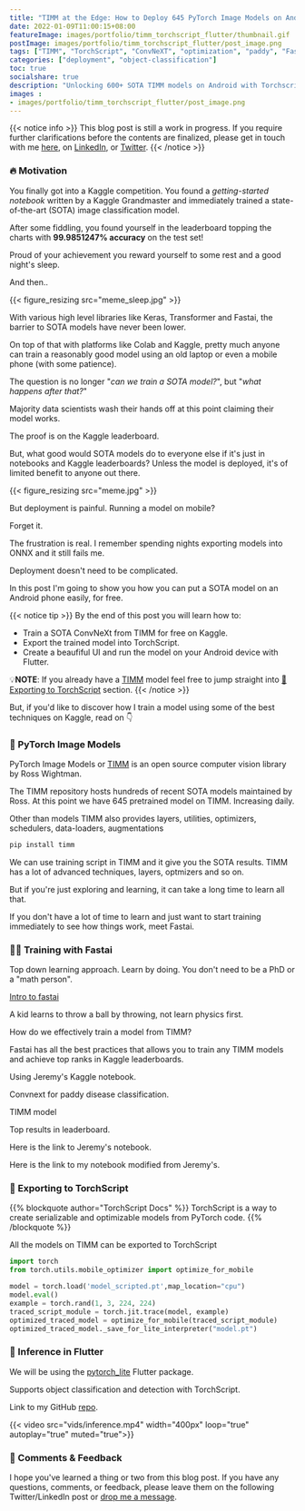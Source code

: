 ```yaml
---
title: "TIMM at the Edge: How to Deploy 645 PyTorch Image Models on Android with TorchScript and Flutter"
date: 2022-01-09T11:00:15+08:00
featureImage: images/portfolio/timm_torchscript_flutter/thumbnail.gif
postImage: images/portfolio/timm_torchscript_flutter/post_image.png
tags: ["TIMM", "TorchScript", "ConvNeXT", "optimization", "paddy", "Fastai", "Flutter", "Android"]
categories: ["deployment", "object-classification"]
toc: true
socialshare: true
description: "Unlocking 600+ SOTA TIMM models on Android with Torchscript!"
images : 
- images/portfolio/timm_torchscript_flutter/post_image.png
---
```


{{< notice info >}}
This blog post is still a work in progress. If you require further clarifications before the contents are finalized, please get in touch with me [here](https://dicksonneoh.com/contact/), on [LinkedIn](https://www.linkedin.com/in/dickson-neoh/), or [Twitter](https://twitter.com/dicksonneoh7).
{{< /notice >}}


### 🔥 Motivation
You finally got into a Kaggle competition. You found a *getting-started notebook* written by a Kaggle Grandmaster and immediately trained a state-of-the-art (SOTA) image classification model.

After some fiddling, you found yourself in the leaderboard topping the charts with **99.9851247\% accuracy** on the test set!

Proud of your achievement you reward yourself to some rest and a good night's sleep. 

And then..

{{< figure_resizing src="meme_sleep.jpg" >}}

<!-- I hope this doesn't keep you awake at night like it did for me. -->

With various high level libraries like Keras, Transformer and Fastai, the barrier to SOTA models have never been lower.

On top of that with platforms like Colab and Kaggle, pretty much anyone can train a reasonably good model using an old laptop or even a mobile phone (with some patience).

The question is no longer "*can we train a SOTA model?*", but "*what happens after that?*"

Majority data scientists wash their hands off at this point claiming their model works. 

The proof is on the Kaggle leaderboard.

But, what good would SOTA models do to everyone else if it's just in notebooks and Kaggle leaderboards?
Unless the model is deployed, it's of limited benefit to anyone out there.

{{< figure_resizing src="meme.jpg" >}}

But deployment is painful. Running a model on mobile? 

Forget it.

The frustration is real. I remember spending nights exporting models into ONNX and it still fails me.

Deployment doesn't need to be complicated.

In this post I'm going to show you how you can put a SOTA model on an Android phone easily, for free.

<!-- With [TorchScript](https://pytorch.org/docs/stable/jit.html) its possible. -->

{{< notice tip >}}
By the end of this post you will learn how to:
+ Train a SOTA ConvNeXt from TIMM for free on Kaggle.
+ Export the trained model into TorchScript.
+ Create a beaufiful UI and run the model on your Android device with Flutter.

💡**NOTE**: If you already have a [TIMM](https://github.com/rwightman/pytorch-image-models) model feel free to jump straight into [📀 Exporting to TorchScript](https://dicksonneoh.com/portfolio/timm_torchscript_flutter/#-exporting-to-torchscript) section.
{{< /notice >}}


<!-- You might wonder, do I need to learn ONNX? TensorRT? TFLite?

Maybe.

Learning each on of them takes time. Personally, I never had a very positive experience with exporting PyTorch models into ONNX.
It doesn't work every time. -->
<!-- I had to pull my hair over sleepless nights exporting to ONNX.
They are out of the PyTorch ecosystem. -->

<!-- But in this post I will show you solution that holds the best chances of working - TorchScript. -->
<!-- Integrated within the PyTorch ecosystem. -->



But, if you'd like to discover how I train a model using some of the best techniques on Kaggle, read on 👇

### 🥇 PyTorch Image Models

PyTorch Image Models or [TIMM](https://github.com/rwightman/pytorch-image-models) is an open source computer vision library by Ross Wightman.

The TIMM repository hosts hundreds of recent SOTA models maintained by Ross.
At this point we have 645 pretrained model on TIMM. Increasing daily.

Other than models TIMM also provides layers, utilities, optimizers, schedulers, data-loaders, augmentations


```bash
pip install timm
```

We can use training script in TIMM and it give you the SOTA results.
TIMM has a lot of advanced techniques, layers, optmizers and so on.

But if you're just exploring and learning, it can take a long time to learn all that. 

If you don't have a lot of time to learn and just want to start training immediately to see how things work, meet Fastai.


### 🏋️‍♀️ Training with Fastai 
Top down learning approach. Learn by doing. You don't need to be a PhD or a "math person".

[Intro to fastai](https://www.fast.ai/2020/02/13/fastai-A-Layered-API-for-Deep-Learning/)

A kid learns to throw a ball by throwing, not learn physics first.

How do we effectively train a model from TIMM?

Fastai has all the best practices that allows you to train any TIMM models and achieve top ranks in Kaggle leaderboards.

Using Jeremy's Kaggle notebook.

Convnext for paddy disease classification.

TIMM model

Top results in leaderboard.

Here is the link to Jeremy's notebook.

Here is the link to my notebook modified from Jeremy's.


### 📀 Exporting to TorchScript

{{% blockquote author="TorchScript Docs" %}}
TorchScript is a way to create serializable and optimizable models from PyTorch code.
{{% /blockquote %}}



All the models on TIMM can be exported to TorchScript


```python
import torch
from torch.utils.mobile_optimizer import optimize_for_mobile

model = torch.load('model_scripted.pt',map_location="cpu")
model.eval()
example = torch.rand(1, 3, 224, 224)
traced_script_module = torch.jit.trace(model, example)
optimized_traced_model = optimize_for_mobile(traced_script_module)
optimized_traced_model._save_for_lite_interpreter("model.pt")

```



### 📲 Inference in Flutter

We will be using the [pytorch_lite](https://github.com/zezo357/pytorch_lite) Flutter package.

Supports object classification and detection with TorchScript.


Link to my GitHub [repo](https://github.com/dnth/timm-flutter-pytorch-lite-blogpost).



{{< video src="vids/inference.mp4" width="400px" loop="true" autoplay="true" muted="true">}}

### 🙏 Comments & Feedback
I hope you've learned a thing or two from this blog post.
If you have any questions, comments, or feedback, please leave them on the following Twitter/LinkedIn post or [drop me a message](https://dicksonneoh.com/contact/).
<!-- {{< tweet dicksonneoh7 1534395572022480896>}}


<iframe src="https://www.linkedin.com/embed/feed/update/urn:li:share:6940225157286264834" height="2406" width="550" frameborder="0" allowfullscreen="" title="Embedded post"></iframe> -->


